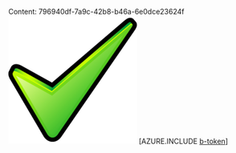 Content: 796940df-7a9c-42b8-b46a-6e0dce23624f![image](56204ab8-3299-4e53-bc0f-0eb6a8fb7883.png)
[AZURE.INCLUDE [b-token](33609950-2e9f-4762-84e3-16cf6f1f72f8.md)]
